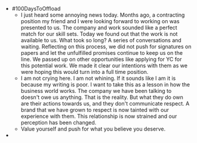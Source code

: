 - #100DaysToOffload
	- I just heard some annoying news today. Months ago, a contracting position my friend and I were looking forward to working on was presented to us. The company and work sounded like a perfect match for our skill sets. Today we found out that the work is not available to us. What took so long? A series of conversations and waiting. Reflecting on this process, we did not push for signatures on papers and let the unfulfilled promises continue to keep us on the line. We passed up on other opportunities like applying for YC for this potential work. We made it clear our intentions with them as we were hoping this would turn into a full time position.
	- I am not crying here. I am not whining. If it sounds like I am it is because my writing is poor. I want to take this as a lesson in how the business world works. The company we have been talking to doesn't owe us anything. That is the reality. But what they do own are their actions towards us, and they don't communicate respect. A brand that we have grown to respect is now tainted with our experience with them. This relationship is now strained and our perception has been changed.
	- Value yourself and push for what you believe you deserve.
-